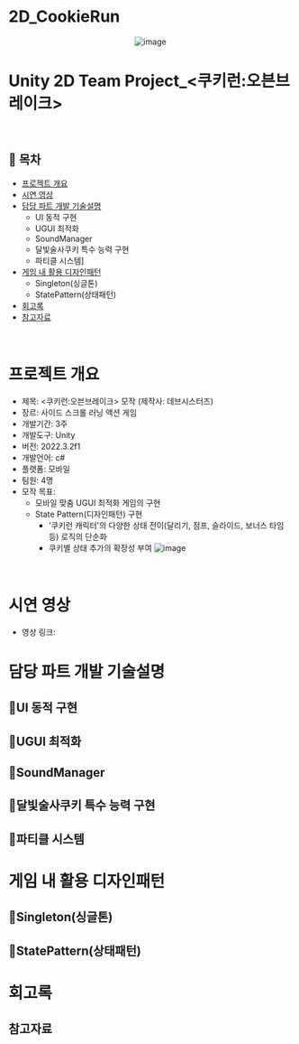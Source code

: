 # 2D_CookieRun
<div align=center>
 
 ![image](https://github.com/eun457/2D_CookieRun/assets/140386045/70e89815-4b9a-4c86-a9cf-9e4290beaf6b)
</div>

# Unity 2D Team Project_<쿠키런:오븐브레이크>
</br>

## :memo: 목차

- [프로젝트 개요](#프로젝트-개요)
- [시연 영상](#시연-영상)
- [담당 파트 개발 기술설명](#담당-파트-개발-기술설명)
  - UI 동적 구현
  - UGUI 최적화
  - SoundManager
  - 달빛술사쿠키 특수 능력 구현
  - 파티클 시스템]
- [게임 내 활용 디자인패턴](#게임-내-활용-디자인패턴)
  - Singleton(싱글톤)
  - StatePattern(상태패턴)
- [회고록](#회고록)
- [참고자료](#참고자료)


</br>


# 프로젝트 개요

- 제목: <쿠키런:오븐브레이크> 모작 (제작사: 데브시스터즈)
- 장르: 사이드 스크롤 러닝 액션 게임
- 개발기간: 3주
- 개발도구: Unity
- 버전: 2022.3.2f1
- 개발언어: c#
- 플랫폼: 모바일
- 팀원: 4명
- 모작 목표:
  - 모바일 맞춤 UGUI 최적화 게임의 구현
  - State Pattern(디자인패턴) 구현
    - '쿠키런 캐릭터'의 다양한 상태 전이(달리기, 점프, 슬라이드, 보너스 타임 등) 로직의 단순화
    - 쿠키별 상태 추가의 확장성 부여
![image](https://github.com/eun457/2D_CookieRun/assets/140386045/ab2e4eb3-6d5a-4cc4-900e-8bee4670ef26)

</br>

# 시연 영상

- 영상 링크:

# 담당 파트 개발 기술설명
## :gem:UI 동적 구현
## :gem:UGUI 최적화
## :gem:SoundManager
## :gem:달빛술사쿠키 특수 능력 구현
## :gem:파티클 시스템

# 게임 내 활용 디자인패턴
## :gem:Singleton(싱글톤)
## :gem:StatePattern(상태패턴)

# 회고록

## 참고자료

